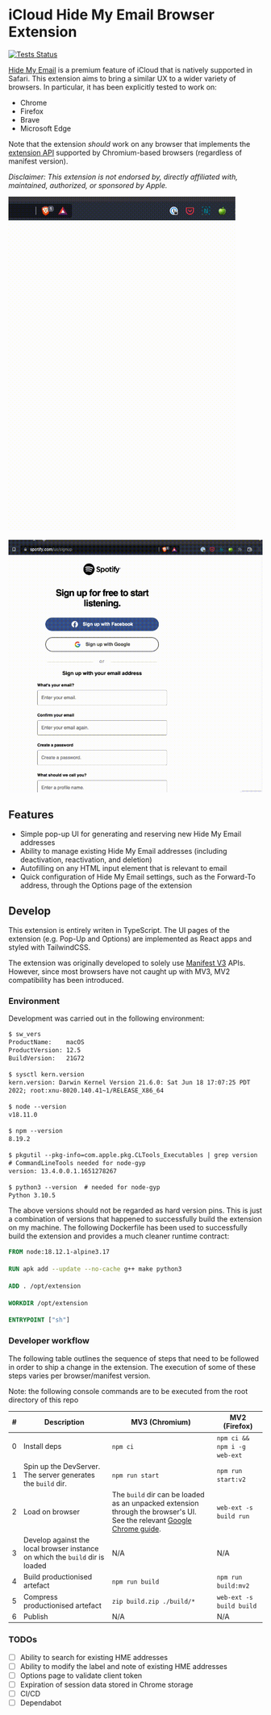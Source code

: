 # iCloud Hide My Email Browser Extension

[![Tests Status](https://github.com/dedoussis/icloud-hide-my-email-browser-extension/workflows/tests/badge.svg)](https://github.com/dedoussis/icloud-hide-my-email-browser-extension/actions/workflows/tests.yml)

[Hide My Email](https://support.apple.com/en-us/HT210425) is a premium feature of iCloud that is natively supported in Safari. This extension aims to bring a similar UX to a wider variety of browsers. In particular, it has been explicitly tested to work on:

- Chrome
- Firefox
- Brave
- Microsoft Edge

Note that the extension _should_ work on any browser that implements the [extension API](https://developer.chrome.com/docs/extensions/reference/) supported by Chromium-based browsers (regardless of manifest version).

_Disclaimer: This extension is not endorsed by, directly affiliated with, maintained, authorized, or sponsored by Apple._

![Extension popup demo](./src/assets/img/demo-popup.gif)

![Extension content demo](./src/assets/img/demo-content.gif)

## Features

- Simple pop-up UI for generating and reserving new Hide My Email addresses
- Ability to manage existing Hide My Email addresses (including deactivation, reactivation, and deletion)
- Autofilling on any HTML input element that is relevant to email
- Quick configuration of Hide My Email settings, such as the Forward-To address, through the Options page of the extension

## Develop

This extension is entirely writen in TypeScript. The UI pages of the extension (e.g. Pop-Up and Options) are implemented as React apps and styled with TailwindCSS.

The extension was originally developed to solely use [Manifest V3](https://developer.chrome.com/docs/extensions/mv3/intro/mv3-overview/) APIs. However, since most browsers have not caught up with MV3, MV2 compatibility has been introduced.

### Environment

Development was carried out in the following environment:

```console
$ sw_vers
ProductName:	macOS
ProductVersion:	12.5
BuildVersion:	21G72

$ sysctl kern.version
kern.version: Darwin Kernel Version 21.6.0: Sat Jun 18 17:07:25 PDT 2022; root:xnu-8020.140.41~1/RELEASE_X86_64

$ node --version
v18.11.0

$ npm --version
8.19.2

$ pkgutil --pkg-info=com.apple.pkg.CLTools_Executables | grep version  # CommandLineTools needed for node-gyp
version: 13.4.0.0.1.1651278267

$ python3 --version  # needed for node-gyp
Python 3.10.5
```

The above versions should not be regarded as hard version pins. This is just a combination of versions that happened to successfully build the extension on my machine. The following Dockerfile has been used to successfully build the extension and provides a much cleaner runtime contract:

```Dockerfile
FROM node:18.12.1-alpine3.17

RUN apk add --update --no-cache g++ make python3

ADD . /opt/extension

WORKDIR /opt/extension

ENTRYPOINT ["sh"]
```

### Developer workflow

The following table outlines the sequence of steps that need to be followed in order to ship a change in the extension. The execution of some of these steps varies per browser/manifest version.

Note: the following console commands are to be executed from the root directory of this repo

<!-- prettier-ignore-start -->
| # | Description | MV3 (Chromium) | MV2 (Firefox) |
| - | - | - | - |
| 0 | Install deps | `npm ci` | `npm ci && npm i -g web-ext` |
| 1 | Spin up the DevServer. The server generates the `build` dir. | `npm run start` | `npm run start:v2` |
| 2 | Load on browser |  The `build` dir can be loaded as an unpacked extension through the browser's UI. See the relevant [Google Chrome guide](https://developer.chrome.com/docs/extensions/mv3/getstarted/development-basics/#load-unpacked). | `web-ext -s build run` |
| 3 | Develop against the local browser instance on which the `build` dir is loaded | N/A | N/A |
| 4 | Build productionised artefact | `npm run build` | `npm run build:mv2` |
| 5 | Compress productionised artefact | `zip build.zip ./build/*` | `web-ext -s build build` |
| 6 | Publish | N/A | N/A |
<!-- prettier-ignore-end -->

### TODOs

- [ ] Ability to search for existing HME addresses
- [ ] Ability to modify the label and note of existing HME addresses
- [ ] Options page to validate client token
- [ ] Expiration of session data stored in Chrome storage
- [ ] CI/CD
- [ ] Dependabot
